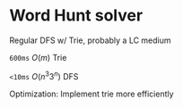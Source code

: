 # Word Hunt solver

Regular DFS w/ Trie, probably a LC medium

`600ms` $O(m)$ Trie

`<10ms` $O(n^3 3^{n})$ DFS

Optimization: Implement trie more efficiently
